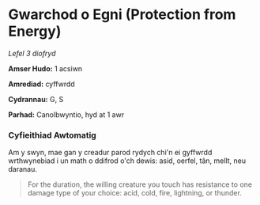 # Gwarchod o Egni (Protection from Energy)

*Lefel 3 diofryd*

**Amser Hudo:** 1 acsiwn

**Amrediad:** cyffwrdd

**Cydrannau:** G, S

**Parhad:** Canolbwyntio, hyd at 1 awr

### Cyfieithiad Awtomatig

Am y swyn, mae gan y creadur parod rydych chi'n ei gyffwrdd wrthwynebiad i un math o ddifrod o'ch dewis: asid, oerfel, tân, mellt, neu daranau.

>  For the duration, the willing creature you touch has resistance to one damage type of your choice: acid, cold, fire, lightning, or thunder.